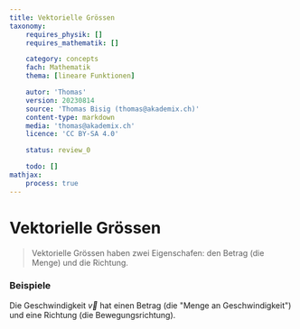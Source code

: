 ```yaml
---
title: Vektorielle Grössen
taxonomy:
	requires_physik: []
	requires_mathematik: []

	category: concepts
	fach: Mathematik
	thema: [lineare Funktionen]

	autor: 'Thomas'
	version: 20230814
	source: 'Thomas Bisig (thomas@akademix.ch)'
	content-type: markdown
	media: 'thomas@akademix.ch'
	licence: 'CC BY-SA 4.0'

	status: review_0

	todo: []
mathjax:
	process: true
---
```


# Vektorielle Grössen

> Vektorielle Grössen haben zwei Eigenschafen: den Betrag (die Menge) und die Richtung.

### Beispiele

Die Geschwindigkeit $\vec{v}$ hat einen Betrag (die "Menge an Geschwindigkeit") und eine Richtung (die Bewegungsrichtung).